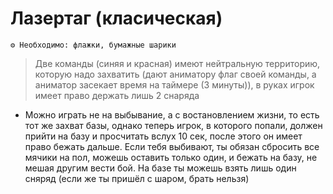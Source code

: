 # Лазертаг (класичеcкая)
```
⚙ Необходимо: флажки, бумажные шарики
```
> Две команды (синяя и красная) имеют нейтральную территорию, которую надо захватить (дают аниматору флаг своей команды, а аниматор засекает время на таймере (3 минуты)), в руках игрок имеет право держать лишь 2 снаряда

- Можно играть не на выбывание, а с востановлением жизни, то есть тот же захват базы, однако теперь игрок, в которого попали, должен прийти на базу и просчитать вслух 10 сек, после этого он имеет право бежать дальше. Если тебя выбивают, ты обязан сбросить все мячики на пол, можешь оставить только один, и бежать на базу, не мешая другим вести бой. На базе ты можешь взять лишь один сняряд (если же ты пришёл с шаром, брать нельзя)
